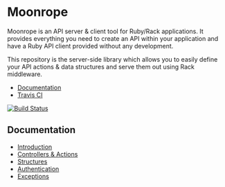 # Moonrope

Moonrope is an API server & client tool for Ruby/Rack applications. It
provides everything you need to create an API within your application and
have a Ruby API client provided without any development.

This repository is the server-side library which allows you to easily define
your API actions & data structures and serve them out using Rack middleware.

* [Documentation](http://rdoc.info/github/viaduct/moonrope/master/frames)
* [Travis CI](https://travis-ci.org/viaduct/moonrope)

[![Build Status](https://travis-ci.org/adamcooke/moonrope.svg?branch=master)](https://travis-ci.org/adamcooke/moonrope)

## Documentation

* [Introduction](https://github.com/adamcooke/moonrope/blob/master/docs/introduction.md)
* [Controllers & Actions](https://github.com/adamcooke/moonrope/blob/master/docs/controllers.md)
* [Structures](https://github.com/adamcooke/moonrope/blob/master/docs/structures.md)
* [Authentication](https://github.com/adamcooke/moonrope/blob/master/docs/authentication.md)
* [Exceptions](https://github.com/adamcooke/moonrope/blob/master/docs/exceptions.md)

